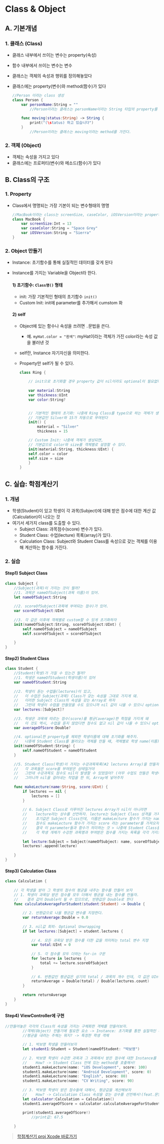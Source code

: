 # Class & Object

## A. 기본개념

### 1. 클래스 (Class)

- 클래스 내부에서 쓰이는 변수는 property(속성)
- 함수 내부에서 쓰이는 변수는 변수
- 클래스는 객체의 속성과 행위를 정의해놓았다
- 클래스에는 property(변수)와 method(함수)가 있다

	```swift
	//Person 이라는 class 생성
	class Person {
		var personName:String = ""
			//Person이라는 클래스는 personName이라는 String 타입의 property를 가진다. 
		
		func moving(status:String) -> String {
			print("(\status) 하고 있습니다")
		}
			//Person이라는 클래스는 moving이라는 method를 가진다.
	```


### 2. 객체 (Object)

- 객체는 속성을 가지고 있다
- 클래스에는 프로퍼티(변수)와 메소드(함수)가 있다

## B. Class의 구조

### 1. Property

- Class에서 명명되는 가장 기본이 되는 변수형태의 명명

	```swift
	//MacBook이라는 class는 screenSize, caseColor, iOSVersion이라는 property를 갖는다.
	class MacBook {
		var screenSize:Int = 13
		var caseColor:String = "Space Grey"
		var iOSVersion:String = "Sierra"
	}
	```

### 2. Object 만들기

- Instance: 초기함수를 통해 실질적인 데이터를 갖게 된다
- Instance를 가지는 Variable을 Object라 한다.

	#### 1) 초기함수: `Class명()` 형태
	
	- init: 가장 기본적인 형태의 초기함수 `init()`
	- Custom Init: init에 parameter를 추가해서 cumstom 화
	
	#### 2) self
	
	- Object에 있는 함수나 속성을 쓰려면 `.`문법을 쓴다.
		- 예. `myHat.color = "흰색"`: myHat이라는 객체가 가진 color라는 속성 값을 불러낸 것
	- self란, Instance 자기자신을 의미한다.
	- Property만 self가 될 수 있다.
	
		
		```swift
		class Ring {
			
			// init으로 초기화할 경우 property 값이 nil이라도 optional이 필요없다.
			
			var material:String
			var thickness:UInt
			var color:String?
			
		
			// 기본적인 형태의 초기화: 나중에 Ring Class를 type으로 하는 객체가 생성되면, 
			// 기본값인 Silver와 15가 자동으로 부여된다
			init() {
				material = "Silver"
				thickness = 15
		
			// Custom Init: 나중에 객체가 생성되면,
			// 기본값으로 color와 size를 객체별로 설정할 수 있다.
			init(material:String, thickness:UInt) {
			self.color = color
			self.size = size
			}
		}
		``` 

## C. 실습: 학점계산기

### 1. 개념

- 학생(Student)이 있고 학생이 각 과목(Subject)에 대해 받은 점수에 대한 계산 값(Calculation)이 나오는 것
- 여기서 세가지 class를 도출할 수 있다.
	- Subject Class: 과목점수(score) 변수가 있다.
	- Student Class: 수업(lecture) 목록(array)가 있다.
	- Calculation Class: Subject와 Student Class를 속성으로 갖는 객체를 이용해 계산하는 함수를 가진다.

### 2. 실습

#### Step1) Subject Class

```Swift
class Subject {
    //Subject(과목)이 가지는 것이 뭘까?
    //1. 과목은 nameOfSubject(과목 이름)이 있어.
    let nameOfSubject:String
    
    //2. scoreOfSubject(과목에 부여되는 점수)가 있어.
    var scoreOfSubject:UInt
    
    //3. 각 값은 이후에 객체별로 custom할 수 있게 초기화하자
    init(nameOfSubject:String, scoreOfSubject:UInt) {
        self.nameOfSubject = nameOfSubject
        self.scoreOfSubject = scoreOfSubject
        
    }
}
```

#### Step2) Student Class

```swift
class Student {
    //Student(학생)가 가질 수 있는건 뭘까?
    //1. 학생은 nameOfStudent(학생이름)이 있어
    var nameOfStudent:String
    
    //2. 학생이 듣는 수업들(lectures)이 있고,
    //   이 수업은 Subject(과목) Class가 갖는 속성을 그대로 가지게 돼.
    //   이러한 Subject Class의 속성을 갖는 Array로 하자
    //   그런데 학생이 수업을 안들었을 수도 있으니까 nil 값이 나올 수 있으니 optional 설정하자
    var lectures:[Subject]?
    
    //3. 학생은 과목에 따르는 점수(score)를 평균(average)한 학점을 가지게 돼
    //   이 것도 역시, 수업을 듣지 않았다면 점수도 없고 nil 값이 나올 수 있으니 optional 설정하자
    var averageOfScore:Double?
    
    //4. optional한 property를 제외한 학생이름에 대해 초기화를 해주자.
    //   나중에 Student Class를 불러오는 객체를 만들 때, 객체별로 학생 name(이름)을 부여할 수 있을거야
    init(nameOfStudent:String) {
        self.nameOfStudent = nameOfStudent
    }
    
    //5. Student Class(학생)이 가지는 수강과목목록(#2 lectures Array)을 만들자.
    //   각 과목들은 score를 부여받은 상태일거야
    //   그런데 수강과목도 점수도 nil이 발생할 수 있었잖아? (아무 수업도 안들은 학생이 있다면)
    //   그러니까 nil을 걸러내는 작업을 한 뒤, Array에 넣어주자
    
    func makeLecture(name:String, score:UInt) {
        if lectures == nil {
            lectures = []
        }
        
        // 6. Subject Class로 이루어진 lectures Array가 nil이 아니라면
        //    lecture라는 상수를 선언하자. lecture는 Subject Class 성격을 가지고
        //    초기값은 Subject Clsss인데, 이름은 makeLecture 함수가 가지는 name 이라는 parameter를 가져오자
        //    점수도 makeLecture 함수가 가지는 score 라는 parameter를 가져오자
        //    결국 이 parameter들과 함수가 의미하는 것 > 나중에 Student Class를 가지는 객체가 생겼을 때
        //    각 학생 개체가 수강한 과목명과 부여받은 점수를 가지는 목록을 각각 가지도록 하는 것
        
        let lecture:Subject = Subject(nameOfSubject: name, scoreOfSubject: score)
        lectures!.append(lecture)
        
    }
}
```

#### Step3) Calculation Class

```swift
class Calculation {
    
    // 각 학생을 받아 그 학생의 점수의 평균을 내주는 함수를 만들어 보자
    // 1. 학생이 과목당 받은 점수를 모두 더해서 평균을 내는 함수를 만들자. 
    //    결과 값이 Double이 될 수 있으므로, 반환값은 Double로 한다
    func calculateAverageForStudent(student:Student) -> Double {
        
        // 2. 반환값으로 나올 평균값 변수를 지정한다.
        var returnAverage:Double = 0.0
        
        // 3. nil값 회피- Optional Unwrapping
        if let lectures:[Subject] = student.lectures {
            
            // 4. 모든 과목당 받은 점수를 더한 값을 의미하는 total 변수 지정
            var total:UInt = 0
            
            // 5. 각 점수를 모두 더하는 for-in 구문
            for lecture in lectures {
                total += lecture.scoreOfSubject
            }
            
            // 6. 반환값인 평균값은 상기의 total / 과목의 개수 인데, 각 값은 UInt이므로 Double로 캐스팅
            returnAverage = Double(total) / Double(lectures.count)
        }
        
        return returnAverage
    }
}
```

#### Step4) ViewController에 구현

```swift
//만들어놓은 각각의 Class의 속성을 가지는 구체화한 객체를 만들어보자.
        //객체(Object) 만들기에 필요한 요소 -> Instance: 초기화를 통한 실질적인 데이터
        //평균을 내려는 주체는 뭐지? -> 특정한 학생 객체
        
        // 1. 박보영 학생을 만들어보자
        let student1:Student = Student(nameOfStudent: "박보영")
        
        // 2. 박보영 학생이 수강한 과목과 그 과목에서 받은 점수에 대한 Instance를 부여하자
        //    How? -> Student Class 안에 있는 method를 호출해서!
        student1.makeLecture(name: "iOS Development", score: 100)
        student1.makeLecture(name: "Android Development", score: 0)
        student1.makeLecture(name: "English", score: 80)
        student1.makeLecture(name: "CV Writing", score: 90)
        
        // 3. 박보영 학생이 받은 점수들에 대해서, 평균값을 계산해보자
        //    How? -> Calculation Class 속성을 갖는 상수를 선언해서!(feat.몬말?)
        let calculator:Calculation = Calculation()
        student1.averageOfScore = calculator.calculateAverageForStudent(student: student1)
        
        print(student1.averageOfScore!)
            //print값: 67.5
        
    }
```

> [학점계산기 proj Xcode 바로가기](https://github.com/fimuxd/iOS_Campus/tree/master/A_LectureSummary/170517/Class%20and%20Object/ClassPracticeMyself/ClassPracticeMyself)